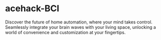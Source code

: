 # acehack-BCI
 Discover the future of home automation, where your mind takes control. Seamlessly integrate your brain waves with your living space, unlocking a world of convenience and customization at your fingertips.
